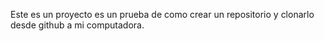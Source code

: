 Este es un proyecto es un prueba de como crear un repositorio y clonarlo desde github a mi computadora.
